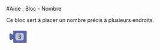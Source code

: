#Aide : Bloc - Nombre

Ce bloc sert à placer un nombre précis à plusieurs endroits.

![Bloc nombre][math_number]

[math_number]: img/num.png